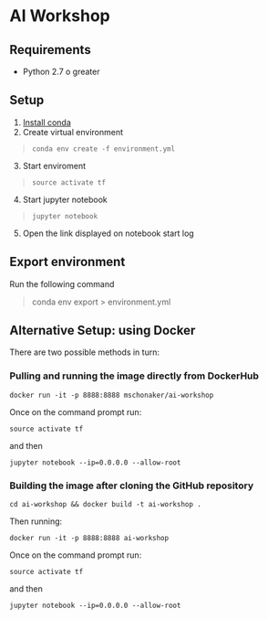 # AI Workshop

## Requirements

- Python 2.7 o greater

## Setup

1. [Install conda](https://conda.io/miniconda.html)
2. Create virtual environment

> `conda env create -f environment.yml`

3. Start enviroment

> `source activate tf`

4. Start jupyter notebook

> `jupyter notebook`

5. Open the link displayed on notebook start log

## Export environment

Run the following command

> conda env export > environment.yml

## Alternative Setup: using Docker

There are two possible methods in turn:

### Pulling and running the image directly from DockerHub

    docker run -it -p 8888:8888 mschonaker/ai-workshop

Once on the command prompt run:

    source activate tf

and then 
    
    jupyter notebook --ip=0.0.0.0 --allow-root  
  
### Building the image after cloning the GitHub repository

    cd ai-workshop && docker build -t ai-workshop .

Then running:

    docker run -it -p 8888:8888 ai-workshop


Once on the command prompt run:

    source activate tf

and then 
    
    jupyter notebook --ip=0.0.0.0 --allow-root 

